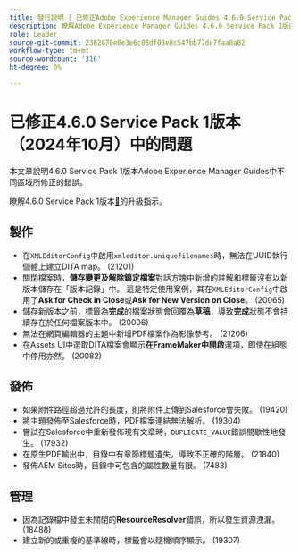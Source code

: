 ```yaml
---
title: 發行說明 | 已修正Adobe Experience Manager Guides 4.6.0 Service Pack 1版本中的問題
description: 瞭解Adobe Experience Manager Guides 4.6.0 Service Pack 1版的錯誤修正
role: Leader
source-git-commit: 2362870e0e3e6c08df03e8c547bb77de7faa0a02
workflow-type: tm+mt
source-wordcount: '316'
ht-degree: 0%

---
```



# 已修正4.6.0 Service Pack 1版本（2024年10月）中的問題


本文章說明4.6.0 Service Pack 1版本Adobe Experience Manager Guides中不同區域所修正的錯誤。

瞭解4.6.0 Service Pack 1版本[&#128279;](upgrade-instructions-4-6-0-sp1.md)的升級指示。

## 製作

- 在`XMLEditorConfig`中啟用`xmleditor.uniquefilenames`時，無法在UUID執行個體上建立DITA map。 (21201)
- 關閉檔案時，**儲存變更及解除鎖定檔案**&#x200B;對話方塊中新增的註解和標籤沒有以新版本儲存在「版本記錄」中。 這是特定使用案例，其在`XMLEditorConfig`中啟用了&#x200B;**Ask for Check in Close**&#x200B;或&#x200B;**Ask for New Version on Close**。 (20065)
- 儲存新版本之前，標籤為&#x200B;**完成**&#x200B;的檔案狀態會回覆為&#x200B;**草稿**，導致&#x200B;**完成**&#x200B;狀態不會持續存在於任何檔案版本中。 (20006)
- 無法在網頁編輯器的主題中新增PDF檔案作為影像參考。 (21206)
- 在Assets UI中選取DITA檔案會顯示&#x200B;**在FrameMaker中開啟**&#x200B;選項，即使在組態中停用亦然。 (20082)


## 發佈

- 如果附件路徑超過允許的長度，則將附件上傳到Salesforce會失敗。 (19420)
- 將主題發佈至Salesforce時，PDF檔案連結無法解析。 (19304)
- 嘗試在Salesforce中重新發佈現有文章時，`DUPLICATE_VALUE`錯誤間歇性地發生。 (17932)
- 在原生PDF輸出中，目錄中有章節標題遺失，導致不正確的階層。 (21840)
- 發佈AEM Sites時，目錄中可包含的屬性數量有限。 (7483)

## 管理

- 因為記錄檔中發生未關閉的&#x200B;**ResourceResolver**&#x200B;錯誤，所以發生資源洩漏。 (18488)
- 建立新的或重複的基準線時，標籤會以隨機順序顯示。 (19307)









